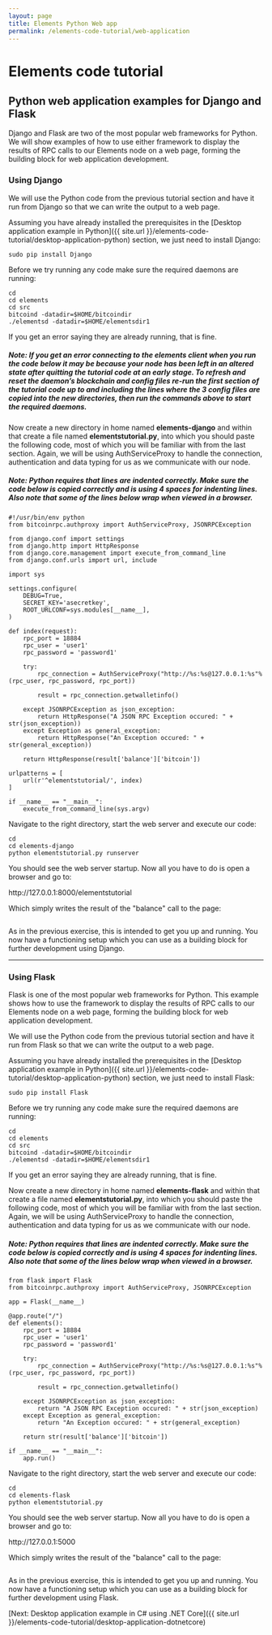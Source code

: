```yaml
---
layout: page
title: Elements Python Web app
permalink: /elements-code-tutorial/web-application
---
```


# Elements code tutorial

## Python web application examples for Django and Flask

Django and Flask are two of the most popular web frameworks for Python. We will show examples of how to use either framework to display the results of RPC calls to our Elements node on a web page, forming the building block for web application development.

<a id="django"></a>
### Using Django

We will use the Python code from the previous tutorial section and have it run from Django so that we can write the output to a web page. 

Assuming you have already installed the prerequisites in the [Desktop application example in Python]({{ site.url }}/elements-code-tutorial/desktop-application-python) section, we just need to install Django:

~~~~
sudo pip install Django
~~~~

Before we try running any code make sure the required daemons are running:

~~~~
cd
cd elements
cd src
bitcoind -datadir=$HOME/bitcoindir
./elementsd -datadir=$HOME/elementsdir1
~~~~

If you get an error saying they are already running, that is fine.

##### Note: If you get an error connecting to the elements client when you run the code below it may be because your node has been left in an altered state after quitting the tutorial code at an early stage. To refresh and reset the daemon’s blockchain and config files re-run the first section of the tutorial code up to and including the lines where the 3 config files are copied into the new directories, then run the commands above to start the required daemons.

Now create a new directory in home named **elements-django** and within that create a file named **elementstutorial.py**, into which you should paste the following code, most of which you will be familiar with from the last section. Again, we will be using AuthServiceProxy to handle the connection, authentication and data typing for us as we communicate with our node.

##### Note: Python requires that lines are indented correctly. Make sure the code below is copied correctly and is using 4 spaces for indenting lines. Also note that some of the lines below wrap when viewed in a browser.

~~~~
#!/usr/bin/env python
from bitcoinrpc.authproxy import AuthServiceProxy, JSONRPCException

from django.conf import settings 
from django.http import HttpResponse
from django.core.management import execute_from_command_line
from django.conf.urls import url, include

import sys

settings.configure(
    DEBUG=True,
    SECRET_KEY='asecretkey',
    ROOT_URLCONF=sys.modules[__name__],
)
 
def index(request):
    rpc_port = 18884
    rpc_user = 'user1'
    rpc_password = 'password1'

    try:
        rpc_connection = AuthServiceProxy("http://%s:%s@127.0.0.1:%s"%(rpc_user, rpc_password, rpc_port))
    
        result = rpc_connection.getwalletinfo()
    
    except JSONRPCException as json_exception:
        return HttpResponse("A JSON RPC Exception occured: " + str(json_exception))
    except Exception as general_exception:
        return HttpResponse("An Exception occured: " + str(general_exception))

    return HttpResponse(result['balance']['bitcoin'])    

urlpatterns = [
    url(r'^elementstutorial/', index)
]
 
if __name__ == "__main__":
    execute_from_command_line(sys.argv) 
~~~~

Navigate to the right directory, start the web server and execute our code:

~~~~
cd
cd elements-django
python elementstutorial.py runserver
~~~~

You should see the web server startup. Now all you have to do is open a browser and go to:

<div class="console-output">http://127.0.0.1:8000/elementstutorial
</div>

Which simply writes the result of the "balance" call to the page:

<img class="" alt="" src="{{ site.url }}/images/django.png" />

As in the previous exercise, this is intended to get you up and running. You now have a functioning setup which you can use as a building block for further development using Django.

* * * 

<a id="flask"></a>
### Using Flask

Flask is one of the most popular web frameworks for Python. This example shows how to use the framework to display the results of RPC calls to our Elements node on a web page, forming the building block for web application development.

We will use the Python code from the previous tutorial section and have it run from Flask so that we can write the output to a web page. 

Assuming you have already installed the prerequisites in the [Desktop application example in Python]({{ site.url }}/elements-code-tutorial/desktop-application-python) section, we just need to install Flask:

~~~~
sudo pip install Flask
~~~~

Before we try running any code make sure the required daemons are running:

~~~~
cd
cd elements
cd src
bitcoind -datadir=$HOME/bitcoindir
./elementsd -datadir=$HOME/elementsdir1
~~~~

If you get an error saying they are already running, that is fine.

Now create a new directory in home named **elements-flask** and within that create a file named **elementstutorial.py**, into which you should paste the following code, most of which you will be familiar with from the last section. Again, we will be using AuthServiceProxy to handle the connection, authentication and data typing for us as we communicate with our node.

##### Note: Python requires that lines are indented correctly. Make sure the code below is copied correctly and is using 4 spaces for indenting lines. Also note that some of the lines below wrap when viewed in a browser.

~~~~
from flask import Flask
from bitcoinrpc.authproxy import AuthServiceProxy, JSONRPCException

app = Flask(__name__)
 
@app.route("/")
def elements():
    rpc_port = 18884
    rpc_user = 'user1'
    rpc_password = 'password1'

    try:
        rpc_connection = AuthServiceProxy("http://%s:%s@127.0.0.1:%s"%(rpc_user, rpc_password, rpc_port))
    
        result = rpc_connection.getwalletinfo()
    
    except JSONRPCException as json_exception:
        return "A JSON RPC Exception occured: " + str(json_exception)
    except Exception as general_exception:
        return "An Exception occured: " + str(general_exception)

    return str(result['balance']['bitcoin'])
 
if __name__ == "__main__":
    app.run()
~~~~

Navigate to the right directory, start the web server and execute our code:

~~~~
cd
cd elements-flask
python elementstutorial.py
~~~~

You should see the web server startup. Now all you have to do is open a browser and go to:

<div class="console-output">http://127.0.0.1:5000
</div>

Which simply writes the result of the "balance" call to the page:

<img class="" alt="" src="{{ site.url }}/images/flask.png" />

As in the previous exercise, this is intended to get you up and running. You now have a functioning setup which you can use as a building block for further development using Flask.


[Next: Desktop application example in C# using .NET Core]({{ site.url }}/elements-code-tutorial/desktop-application-dotnetcore)

